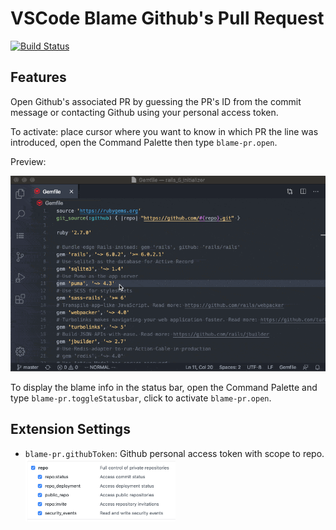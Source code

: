 # VSCode Blame Github's Pull Request

[![Build Status](https://dev.azure.com/tejanium/vscode-blame-pr/_apis/build/status/tejanium.vscode-blame-pr?branchName=master)](https://dev.azure.com/tejanium/vscode-blame-pr/_build/latest?definitionId=1&branchName=master)

## Features

Open Github's associated PR by guessing the PR's ID from the commit message or contacting Github using your personal access token.

To activate: place cursor where you want to know in which PR the line was introduced, open the Command Palette then type `blame-pr.open`.

Preview:

<img src='https://raw.githubusercontent.com/tejanium/vscode-blame-pr/master/img/preview.gif'>

To display the blame info in the status bar, open the Command Palette and type `blame-pr.toggleStatusbar`, click to activate `blame-pr.open`.

## Extension Settings

* `blame-pr.githubToken`: Github personal access token with scope to repo.
  <img src='https://raw.githubusercontent.com/tejanium/vscode-blame-pr/master/img/token.png' width='50%'>
